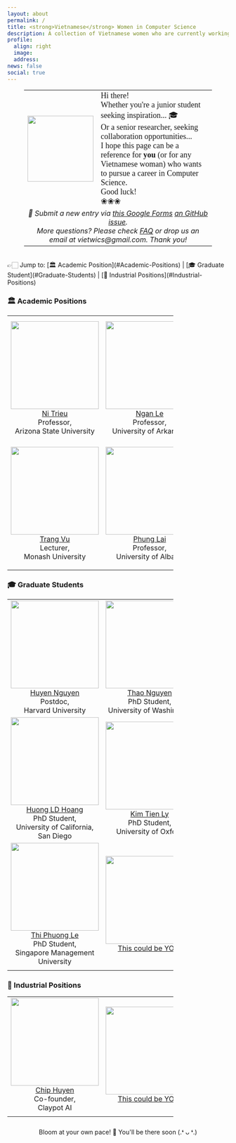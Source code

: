 ```yaml
---
layout: about
permalink: /
title: <strong>Vietnamese</strong> Women in Computer Science
description: A collection of Vietnamese women who are currently working in the field of Computer Science.
profile:
  align: right
  image: 
  address: 
news: false
social: true
---
```

<center>
<table style="border:none;width:85%;">
  <tr>
    <td style="text-align: right; border: none;"><image src="https://avatars.githubusercontent.com/u/166851392?v=4" height="150"></image></td>
    <td style="text-align: left; font-size: 18px; border: none; font-family: 'Sacramento', fantasy;">
      Hi there! 👋
      <br> Whether you're a junior student seeking inspiration... 🎓
      <br> Or a senior researcher, seeking collaboration opportunities... 🤝
      <br> I hope this page can be a reference for <strong>you</strong> (or for any Vietnamese woman) who wants to pursue a career in Computer Science.
      <br> Good luck!
      <br> ❀❀❀
    </td>
  </tr>
  <tr>
    <td style="border:none;text-align: center;" colspan="2"><i>📩 Submit a new entry via <a href="https://forms.gle/98zNTRNujsDfGzui9">this Google Forms</a> <a href="https://github.com/viet-wics/viet-wics.github.io/issues"> an GitHub issue</a>.
    <br>More questions? Please check <a href="https://viet-wics.github.io/faq/">FAQ</a> or drop us an email at vietwics@gmail.com. Thank you!</i>
  </td>
  </tr>
</table>
</center>
<br>
👉🏻 Jump to: [🏛️ Academic Position](#Academic-Positions) | [🎓 Graduate Student](#Graduate-Students) | [💼 Industrial Positions](#Industrial-Positions)

### 🏛️ Academic Positions <a name="Academic-Positions"></a>

<table style="width:75%">
  <tr>
    <td style="text-align:center">
      <img src="https://nitrieu.github.io/images/profile.png" height="200">
      <br>
      <a href="https://nitrieu.github.io/">Ni Trieu</a> <br> Professor,<br>Arizona State University
    </td>
    <td style="text-align:center">
      <img src="https://uark-aicv.github.io/images/teampic/ngan_le.jpg" height="200">
      <br>
      <a href="https://uark-aicv.github.io/team/ngan_le.html">Ngan Le</a> <br> Professor,<br> University of Arkansas
    </td>
    <td style="text-align:center">
      <img src="https://www.cis.upenn.edu/~linhphan/pics/linh.jpg" height="200">
      <br>
      <a href="https://www.cis.upenn.edu/~linhphan/">Linh Thi Xuan PHAN</a> <br> Professor,<br> University of Pennsylvania
    </td>
    <td style="text-align:center">
      <img src="https://cas.uoregon.edu/sites/default/files/uo_profiles/tnguye115e28ab.jpg" height="200">
      <br>
      <a href="https://ix.cs.uoregon.edu/~thanhhng/">Thanh H. Nguyen</a> <br> Professor,<br> University of Oregon
    </td>
  </tr>
  <tr>
    <td style="text-align:center">
      <img src="https://trangvu.github.io/assets/img/prof_pic-480.webp" height="200">
      <br>
      <a href="https://trangvu.github.io/">Trang Vu</a> <br> Lecturer,<br> Monash University
    </td>
    <td style="text-align:center">
      <img src="https://www.albany.edu/sites/default/files/styles/person_page_thumbnail/public/2024-04/image001_20240424112255.jpg?h=052569ad&itok=RnKvO7Zh" height="200">
      <br>
      <a href="https://www.albany.edu/cehc/faculty/phung-lai">Phung Lai</a>
      <br> Professor,<br> University of Albany
    </td>
    <td style="text-align:center">
      <img src="https://blogs.uww.edu/nguyenh/files/2016/05/hienpic.jpg" height="200">
      <br>
      <a href="https://blogs.uww.edu/nguyenh/">Hien Nguyen</a><br>Professor,<br> University of Wisconsin-Whitewater
    </td>
    <td style="text-align:center">
      <img src="https://t4.ftcdn.net/jpg/04/43/94/65/360_F_443946501_mBC4G0NvO4jposAshKZ4eaQj0qrDCLzf.jpg" height="200">
      <br>
      <a href="">This could be YOU!</a><br>
    </td>
  </tr>
  <tr>
    <td></td><td></td><td></td><td></td>
  </tr>
</table>

### 🎓 Graduate Students <a name="Graduate-Students"></a>

<table style="width:75%">
  <tr>
    <td style="text-align:center">
      <img src="https://huyennguyen.com/assets/img/huyen.jpg" height="200">
      <br>
      <a href="https://huyennguyen.com/">Huyen Nguyen</a> <br> Postdoc,<br>Harvard University
    </td>
    <td style="text-align:center">
      <img src="https://thaonguyen19.github.io/me3.jpg" height="200">
      <br>
      <a href="https://thaonguyen19.github.io/">Thao Nguyen</a> <br> PhD Student,<br> University of Washington
    </td>
    <td style="text-align:center">
      <img src="https://maihoangdao.github.io/authors/admin/avatar_hua4decc6e8d4ddd6bdc09ad2e8c935cc1_1251282_270x270_fill_q75_lanczos_center.jpg" height="200">
      <br>
      <a href="https://maihoangdao.github.io/">Mai Hoang Dao</a> <br> PhD Student,<br> University of Edinburgh
    </td>
    <td style="text-align:center">
      <img src="https://scholar.googleusercontent.com/citations?view_op=view_photo&user=I5kuXKsAAAAJ&citpid=4" height="200">
      <br>
      <a href="https://scholar.google.com/citations?user=I5kuXKsAAAAJ&hl=en">Van-Anh Nguyen</a> <br> PhD Student,<br> University of Monash
    </td>
  </tr>
  <tr>
    <td style="text-align:center">
      <img src="https://huonghld.github.io/huong-hoang/assets/img/profile-img.png" height="200">
      <br>
      <a href="https://huonghld.github.io/huong-hoang/">Huong LD Hoang</a> <br> PhD Student,<br> University of California, San Diego
    </td>
    <td style="text-align:center">
      <img src="https://ori.ox.ac.uk/media/10232/kim-tien-ly.jpeg?width=250&height=250&rnd=133386331862670000" height="200">
      <br>
      <a href="https://ori.ox.ac.uk/people/kim-tien-ly/">Kim Tien Ly</a> <br> PhD Student,<br> University of Oxford
    </td>
    <td style="text-align:center">
      <img src="https://ws.engr.illinois.edu/directory/viewphoto.aspx?photo=18549&s=300" height="200">
      <br>
      <a href="https://ece.illinois.edu/about/directory/grad-students/huyentn2">Huyen Thi Ngoc Nguyen</a> <br> PhD Student,<br> University of Illinois Urbana-Champaign
    </td>
    <td style="text-align:center">
      <img src="https://scholarships.vinuni.edu.vn/wp-content/uploads/2020/06/Doan-Thi-Van-Thao-400x761.jpg" height="200">
      <br>
      <a href="https://uclouvain.be/fr/repertoires/thi.doanudents/huyentn2">Doan Van Thao</a> <br> PhD Student,<br> UCLouvain
    </td>
  </tr>
  <tr>
      <td style="text-align:center">
      <img src="https://scholarships.vinuni.edu.vn/wp-content/uploads/2023/03/LeThiPhuong-400x473.jpg" height="200">
      <br>
      <a href="https://www.linkedin.com/in/phuonglt26/?originalSubdomain=sg">Thi Phuong Le</a> <br> PhD Student,<br> Singapore Management University
    </td>
    <td style="text-align:center">
      <img src="https://t4.ftcdn.net/jpg/04/43/94/65/360_F_443946501_mBC4G0NvO4jposAshKZ4eaQj0qrDCLzf.jpg" height="200">
      <br>
      <a href="">This could be YOU!</a><br>
    </td>
  </tr>
  <tr>
    <td></td><td></td><td></td><td></td>
  </tr>
</table>

### 💼 Industrial Positions <a name="Industrial-Positions"></a>

<table style="width:75%">
  <tr>
    <td style="text-align:center">
      <img src="https://huyenchip.com/assets/profile.jpeg" height="200">
      <br>
      <a href="https://huyenchip.com/">Chip Huyen</a> <br> Co-founder,<br>Claypot AI
    </td>
    <td style="text-align:center">
      <img src="https://t4.ftcdn.net/jpg/04/43/94/65/360_F_443946501_mBC4G0NvO4jposAshKZ4eaQj0qrDCLzf.jpg" height="200">
      <br>
      <a href="">This could be YOU!</a><br>
    </td>
  </tr>
  <tr>
    <td></td><td></td><td></td><td></td>
  </tr>
</table>
<!-- #### Start writing your retrospective [here](https://ml-retrospectives.github.io/how/)! See some published retrospectives from our [NeurIPS 2019 workshop](https://ml-retrospectives.github.io/neurips2019/accepted_retrospectives/index.html). -->



<!-- <div style="line-height:40%;">
    <br>
</div>

# What is a retrospective?

#### *Think about how you talk about your research when writing a paper.*
 -->
<div style="line-height:60%;">
    <br>
</div>

<center>
Bloom at your own pace! 🌸 You'll be there soon (.❛ ᴗ ❛.)
</center>

<!-- #### *.* -->

<div style="line-height:70%;">
    <br>
</div>


<!-- Questions? Contact *ml.retrospectives@gmail.com*.  -->




